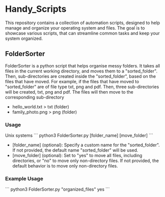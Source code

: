 <h1>Handy_Scripts</h1>
<p>This repository contains a collection of automation scripts, designed to help manage and organize your operating system and files. The goal is to showcase various scripts, that can streamline common tasks and keep your system organized.</p>

<h2>FolderSorter</h2>
<p>FolderSorter is a python script that helps organise messy folders. It takes all files in the current working directory, and moves them to a "sorted_folder". Then, sub-directories are created inside the "sorted_folder", based on the files that have moved. For example, if the files that have moved to "sorted_folder" are of file type txt, png and pdf. Then, three sub-directories will be created, txt, png and pdf. The files will then move to the corresponding sub-directory</p>

<ul>
	<li>hello_world.txt > txt (folder)</li>
	<li>family_photo.png > png (folder)</li>
</ul>

<h3>Usage</h3>
Unix systems
```
python3 FolderSorter.py [folder_name] [move_folder]
```

<ul>
	<li>[folder_name] (optional): Specify a custom name for the "sorted_folder". If not provided, the default name "sorted_folder" will be used.</li>
	<li>[move_folder] (optional): Set to "yes" to move all files, including directories, or "no" to move only non-directory files. If not provided, the default behavior is to move only non-directory files.</li>

</ul>

<h3>Example Usage</h3>
```
python3 FolderSorter.py "organized_files" yes
```
